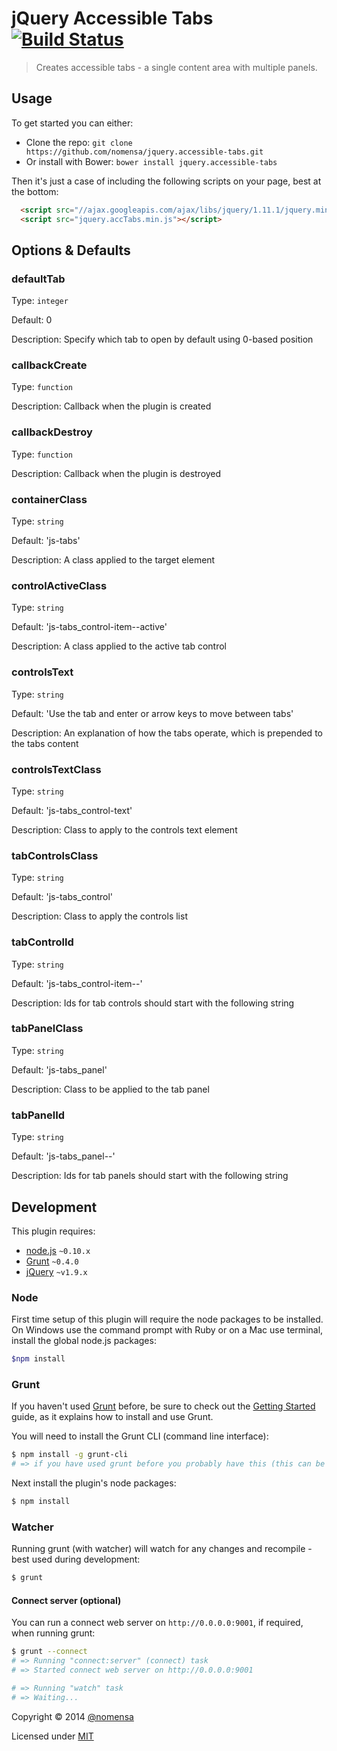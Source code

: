 # jQuery Accessible Tabs [![Build Status](https://travis-ci.org/nomensa/jquery.accessible-tabs.svg)](https://travis-ci.org/nomensa/jquery.accessible-tabs.svg?branch=master)

> Creates accessible tabs - a single content area with multiple panels.


## Usage

To get started you can either:

 - Clone the repo: `git clone https://github.com/nomensa/jquery.accessible-tabs.git`
 - Or install with Bower: `bower install jquery.accessible-tabs`

Then it's just a case of including the following scripts on your page, best at the bottom:

```html
  <script src="//ajax.googleapis.com/ajax/libs/jquery/1.11.1/jquery.min.js"></script>
  <script src="jquery.accTabs.min.js"></script>
```


## Options & Defaults

### defaultTab

Type: `integer`

Default: 0

Description: Specify which tab to open by default using 0-based position

### callbackCreate

Type: `function`

Description: Callback when the plugin is created

### callbackDestroy

Type: `function`

Description: Callback when the plugin is destroyed

### containerClass

Type: `string`

Default: 'js-tabs'

Description: A class applied to the target element

### controlActiveClass

Type: `string`

Default: 'js-tabs_control-item--active'

Description: A class applied to the active tab control

### controlsText

Type: `string`

Default: 'Use the tab and enter or arrow keys to move between tabs'

Description: An explanation of how the tabs operate, which is prepended to the tabs content

### controlsTextClass

Type: `string`

Default: 'js-tabs_control-text'

Description: Class to apply to the controls text element

### tabControlsClass

Type: `string`

Default: 'js-tabs_control'

Description: Class to apply the controls list

### tabControlId

Type: `string`

Default: 'js-tabs_control-item--'

Description: Ids for tab controls should start with the following string

### tabPanelClass

Type: `string`

Default: 'js-tabs_panel'

Description: Class to be applied to the tab panel

### tabPanelId

Type: `string`

Default: 'js-tabs_panel--'

Description: Ids for tab panels should start with the following string


## Development

This plugin requires:

 - [node.js](http://nodejs.org/) `~0.10.x`
 - [Grunt](http://gruntjs.com/) `~0.4.0`
 - [jQuery](http://jquery.com) `~v1.9.x`

### Node
First time setup of this plugin will require the node packages to be installed. On Windows use the command prompt with Ruby or on a Mac use terminal, install the global node.js packages:

```bash
$npm install
```

### Grunt
If you haven't used [Grunt](http://gruntjs.com/) before, be sure to check out the [Getting Started](http://gruntjs.com/getting-started) guide, as it explains how to install and use Grunt.

You will need to install the Grunt CLI (command line interface):

```bash
$ npm install -g grunt-cli
# => if you have used grunt before you probably have this (this can be run from any directory)
```

Next install the plugin's node packages:

```bash
$ npm install
```

### Watcher

Running grunt (with watcher) will watch for any changes and recompile - best used during development:

```bash
$ grunt
```

#### Connect server (optional)

You can run a connect web server on `http://0.0.0.0:9001`, if required, when running grunt:

```bash
$ grunt --connect
# => Running "connect:server" (connect) task
# => Started connect web server on http://0.0.0.0:9001

# => Running "watch" task
# => Waiting...
```

Copyright &copy; 2014 [@nomensa](http://nomensa.com)

Licensed under [MIT](http://opensource.org/licenses/mit-license.php)